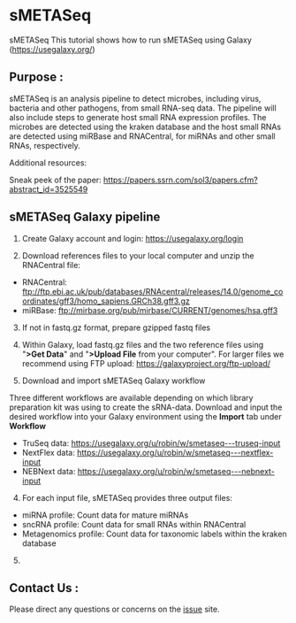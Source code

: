 # sMETASeq
sMETASeq
This tutorial shows how to run sMETASeq using Galaxy (https://usegalaxy.org/)

## Purpose :

sMETASeq is an analysis pipeline to detect microbes, including virus, bacteria and other pathogens, from small RNA-seq data. The pipeline will also include steps to generate host small RNA expression profiles. The microbes are detected using the kraken database and the host small RNAs are detected using miRBase and RNACentral, for miRNAs and other small RNAs, respectively. 

Additional resources:

Sneak peek of the paper: https://papers.ssrn.com/sol3/papers.cfm?abstract_id=3525549

##  sMETASeq Galaxy pipeline 

1) Create Galaxy account and login: https://usegalaxy.org/login

2) Download references files to your local computer and unzip the RNACentral file:
  - RNACentral: ftp://ftp.ebi.ac.uk/pub/databases/RNAcentral/releases/14.0/genome_coordinates/gff3/homo_sapiens.GRCh38.gff3.gz
  - miRBase: ftp://mirbase.org/pub/mirbase/CURRENT/genomes/hsa.gff3
	
3) If not in fastq.gz format, prepare gzipped fastq files
4) Within Galaxy, load fastq.gz files and the two reference files using "**>Get Data**"  and   "**>Upload File** from your computer". For larger files we recommend using FTP upload: https://galaxyproject.org/ftp-upload/

4) Download and import sMETASeq Galaxy workflow 

Three different workflows are available depending on which library preparation kit was using to create the sRNA-data. Download and input the desired workflow into your Galaxy environment using the **Import** tab under **Workflow**

  - TruSeq data: https://usegalaxy.org/u/robin/w/smetaseq---truseq-input
  - NextFlex data: https://usegalaxy.org/u/robin/w/smetaseq---nextflex-input
  - NEBNext data: https://usegalaxy.org/u/robin/w/smetaseq---nebnext-input

4) For each input file, sMETASeq provides three output files:

  - miRNA profile:  Count data for mature miRNAs
  - sncRNA profile: Count data for small RNAs within RNACentral
  - Metagenomics profile: Count data for taxonomic labels within the kraken database
  
5) 

## Contact Us :
Please direct any questions or concerns on the [issue](https://github.com/MjelleLab/sMETASeq/issues) site.
